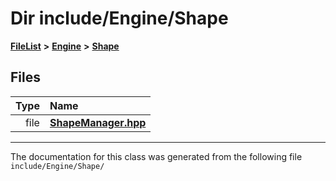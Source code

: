 

# Dir include/Engine/Shape



[**FileList**](files.md) **>** [**Engine**](dir_7dd3fffce23fd825de4eb623b113c1bd.md) **>** [**Shape**](dir_d430bb2cf01387b823ae007b3e5a1c3c.md)












## Files

| Type | Name |
| ---: | :--- |
| file | [**ShapeManager.hpp**](ShapeManager_8hpp.md) <br> |



























































------------------------------
The documentation for this class was generated from the following file `include/Engine/Shape/`

